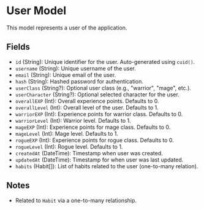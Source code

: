 # User Model

This model represents a user of the application.

## Fields

- `id` (String): Unique identifier for the user. Auto-generated using `cuid()`.
- `username` (String): Unique username of the user.
- `email` (String): Unique email of the user.
- `hash` (String): Hashed password for authentication.
- `userClass` (String?): Optional user class (e.g., "warrior", "mage", etc.).
- `userCharacter` (String?): Optional selected character for the user.
- `overallEXP` (Int): Overall experience points. Defaults to 0.
- `overallLevel` (Int): Overall level of the user. Defaults to 1.
- `warriorEXP` (Int): Experience points for warrior class. Defaults to 0.
- `warriorLevel` (Int): Warrior level. Defaults to 1.
- `mageEXP` (Int): Experience points for mage class. Defaults to 0.
- `mageLevel` (Int): Mage level. Defaults to 1.
- `rogueEXP` (Int): Experience points for rogue class. Defaults to 0.
- `rogueLevel` (Int): Rogue level. Defaults to 1.
- `createdAt` (DateTime): Timestamp when user was created.
- `updatedAt` (DateTime): Timestamp for when user was last updated.
- `habits` (Habit[]): List of habits related to the user (one-to-many relation).

## Notes

- Related to `Habit` via a one-to-many relationship.